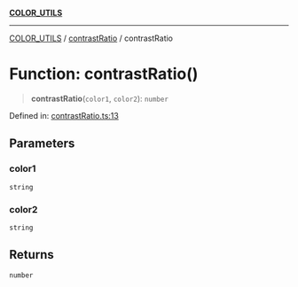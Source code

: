 [**COLOR_UTILS**](../../README.md)

***

[COLOR_UTILS](../../README.md) / [contrastRatio](../README.md) / contrastRatio

# Function: contrastRatio()

> **contrastRatio**(`color1`, `color2`): `number`

Defined in: [contrastRatio.ts:13](https://github.com/dailker/everyutil/blob/9ec04d41a381dab61073bf86e9abc70eaf55066d/src/color/contrastRatio.ts#L13)

## Parameters

### color1

`string`

### color2

`string`

## Returns

`number`
